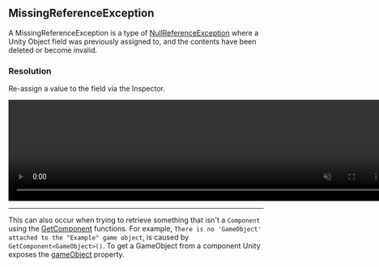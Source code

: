 ## MissingReferenceException

A MissingReferenceException is a type of [NullReferenceException](NullReferenceException.md) where a Unity Object field was previously assigned to, and the contents have been deleted or become invalid.
### Resolution
Re-assign a value to the field via the Inspector.

<video width="750" height="200" autoplay loop muted controls><source type="video/webm" src="https://unity.huh.how/Video/inspector-references.webm"></video>

---

This can also occur when trying to retrieve something that isn't a `Component` using the [GetComponent](https://docs.unity3d.com/ScriptReference/GameObject.GetComponent.html) functions.
For example, `There is no 'GameObject' attached to the "Example" game object`, is caused by `GetComponent<GameObject>()`.
To get a GameObject from a component Unity exposes the [gameObject](https://docs.unity3d.com/ScriptReference/Component-gameObject.html) property.
